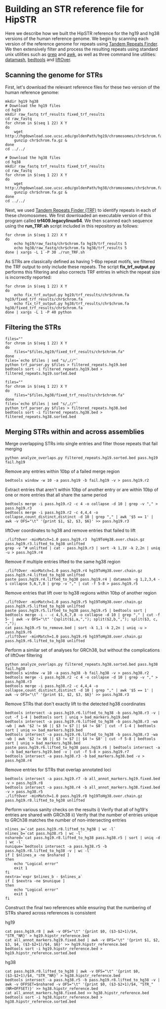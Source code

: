 # Building an STR reference file for HipSTR
Here we describe how we built the HipSTR reference for the hg19 and hg38 versions of the human reference genome. We begin by scanning each
version of the reference genome for repeats using [Tandem Repeats Finder](https://tandem.bu.edu/trf/trf.html). We then
extensively filter and process the resulting repeats using standard unix utilities such as [grep](http://linuxcommand.org/man_pages/grep1.html) and [awk](http://linuxcommand.org/man_pages/awk1.html), 
as well as three command line utilities: [datamash](https://www.gnu.org/software/datamash/), [bedtools](http://bedtools.readthedocs.io/en/latest/) and [liftOver](https://genome.ucsc.edu/cgi-bin/hgLiftOver).

## Scanning the genome for STRs
First, let's download the relevant reference files for these two version of the human reference genome:
```
mkdir hg19 hg38                                                                                                                                     
# Download the hg19 files
cd hg19
mkdir raw_fastq trf_results fixed_trf_results
cd raw_fastq
for chrom in $(seq 1 22) X Y
do
    wget http://hgdownload.soe.ucsc.edu/goldenPath/hg19/chromosomes/chr$chrom.fa.gz
    gunzip chr$chrom.fa.gz &
done
cd ../../

# Download the hg38 files                                                                                                                                                                                          
cd hg38
mkdir raw_fastq trf_results fixed_trf_results
cd raw_fastq
for chrom in $(seq 1 22) X Y
do
    wget http://hgdownload.soe.ucsc.edu/goldenPath/hg38/chromosomes/chr$chrom.fa.gz
    gunzip chr$chrom.fa.gz &
done
cd ../../
```

Next, we used [Tandem Repeats Finder (TRF)](https://tandem.bu.edu/trf/trf.html) to identify repeats in each of these chromosomes.
We first downloaded an executable version of this program called **trf409.legacylinux64**. We then scanned each sequence using the **run_TRF.sh** script included in this repository as follows:
```
for chrom in $(seq 1 22) X Y
do
    echo hg19/raw_fastq/chr$chrom.fa hg19/trf_results 5
    echo hg38/raw_fastq/chr$chrom.fa hg38/trf_results 5
done | xargs -L 1 -P 30 ./run_TRF.sh
```

As STRs are classically defined as having 1-6bp repeat motifs, we filtered the TRF output to only include these repeats. The script **fix_trf_output.py** performs this filtering and also corrects TRF entries in which the repeat size is incorrectly reported:
```
for chrom in $(seq 1 22) X Y
do
    echo fix_trf_output.py hg19/trf_results/chr$chrom.fa hg19/fixed_trf_results/chr$chrom.fa
    echo fix_trf_output.py hg38/trf_results/chr$chrom.fa hg38/fixed_trf_results/chr$chrom.fa
done | xargs -L 1 -P 40 python
```


## Filtering the STRs

```
files=""
for chrom in $(seq 1 22) X Y
do
    files="$files,hg19/fixed_trf_results/chr$chrom.fa"
done
files=`echo $files | sed "s/,//"`
python trf_parser.py $files > filtered_repeats.hg19.bed
bedtools sort -i filtered_repeats.hg19.bed > filtered_repeats.hg19.sorted.bed
```

```
files=""
for chrom in $(seq 1 22) X Y
do
    files="$files,hg38/fixed_trf_results/chr$chrom.fa"
done
files=`echo $files | sed "s/,//"`
python trf_parser.py $files > filtered_repeats.hg38.bed
bedtools sort -i filtered_repeats.hg38.bed > filtered_repeats.hg38.sorted.bed
```


## Merging STRs within and across assemblies


Merge overlapping STRs into single entries and filter those repeats that fail merging
```
python analyze_overlaps.py filtered_repeats.hg19.sorted.bed pass.hg19 fail.hg19
```

Remove any entries within 10bp of a failed merge region
```
bedtools window -w 10 -a pass.hg19 -b fail.hg19 -v > pass.hg19.r2
```

Extract entries that aren't within 10bp of another entry or are within 10bp of one or more entries that all share the same period
```
bedtools merge -i pass.hg19.r2 -c 4 -o collapse -d 10 | grep -v "," > pass.hg19.r3
bedtools merge -i pass.hg19.r2 -c 4,4,4 -o collapse,count_distinct,distinct -d 10 | grep "," | awk '$5 == 1' | awk -v OFS="\t" '{print $1, $2, $3, $6}' >> pass.hg19.r3
```

liftOver coordinates to hg38 and remove entries that failed to lift
```
./liftOver -minMatch=1.0 pass.hg19.r3  hg19ToHg38.over.chain.gz pass.hg19.r3.lifted_to_hg38 unlifted
grep -v ^# unlifted | cat - pass.hg19.r3 | sort -k 1,1V -k 2,2n | uniq -u > pass.hg19.r4
```

Remove if multiple entries lifted to the same hg38 region
```
./liftOver -minMatch=1.0 pass.hg19.r4 hg19ToHg38.over.chain.gz pass.hg19.r4.lifted_to_hg38 unlifted
paste pass.hg19.r4.lifted_to_hg38 pass.hg19.r4 | datamash -g 1,2,3,4 -s collapse 5,6,7,8 | grep -v "," | cut -f 5-8 > pass.hg19.r5
```

Remove entries that lift over to hg38 regions within 10bp of another region
```
./liftOver -minMatch=1.0 pass.hg19.r5 hg19ToHg38.over.chain.gz pass.hg19.r5.lifted_to_hg38 unlifted
paste pass.hg19.r5.lifted_to_hg38 pass.hg19.r5 | bedtools sort | bedtools merge -i - -c 4,5,6,7,8 -o collapse -d 10 | grep "," | cut -f 5- | awk -v OFS="\t" '{split($1,a,","); split($2,b,","); split($3, c, ",");
cat pass.hg19.r5 to_remove.bed | sort -k 1,1 -k 2,2n | uniq -u > pass.hg19.r6
./liftOver -minMatch=1.0 pass.hg19.r6 hg19ToHg38.over.chain.gz pass.hg19.r6.lifted_to_hg38 unlifted
```

Perform a similar set of analyses for GRCh38, but without the complications of liftOver filtering
```
python analyze_overlaps.py filtered_repeats.hg38.sorted.bed pass.hg38 fail.hg38
bedtools window -w 10 -a pass.hg38 -b fail.hg38 -v > pass.hg38.r2
bedtools merge -i pass.hg38.r2 -c 4 -o collapse -d 10 | grep -v "," > pass.hg38.r3
bedtools merge -i pass.hg38.r2 -c 4,4,4 -o collapse,count_distinct,distinct -d 10 | grep "," | awk '$5 == 1' | awk -v OFS="\t" '{print $1, $2, $3, $6}' >> pass.hg38.r3
```

Remove STRs that don't exactly lift to the detected hg38 coordinates
```
bedtools intersect -a pass.hg19.r6.lifted_to_hg38 -b pass.hg38.r3 -v | cut -f 1-4 | bedtools sort | uniq > bad_markers.hg19.bed
bedtools intersect -a pass.hg19.r6.lifted_to_hg38 -b pass.hg38.r3 -wa -wb | awk '$2 != $6 || $3 != $7 || $4 != $8' | cut -f 1-4 | bedtools sort | uniq >> bad_markers.hg19.bed
bedtools intersect -a pass.hg19.r6.lifted_to_hg38 -b pass.hg38.r3 -wa -wb | awk '$2 != $6 || $3 != $7 || $4 != $8' | cut -f 5-8 | bedtools sort | uniq > bad_markers.hg38.bed
paste pass.hg19.r6.lifted_to_hg38 pass.hg19.r6 | bedtools intersect -a - -b bad_markers.hg19.bed -v | cut -f 5-8 > pass.hg19.r7
bedtools intersect -a pass.hg38.r3 -b bad_markers.hg38.bed -v > pass.hg38.r4
```

Remove entries for STRs that overlap annotated loci
```
bedtools intersect -a pass.hg19.r7 -b all_annot_markers.hg19.fixed.bed -v > pass.hg19.r8
bedtools intersect -a pass.hg38.r4 -b all_annot_markers.hg38.fixed.bed -v > pass.hg38.r5
./liftOver -minMatch=1.0 pass.hg19.r8 hg19ToHg38.over.chain.gz pass.hg19.r8.lifted_to_hg38 unlifted
```

Perform various sanity checks on the results
i)  Verify that all of hg19's entries are shared with GRCh38
ii) Verify that the number of entries unique to GRCh38 matches the number of non-intersecting entries
```
nlines_a=`cat pass.hg19.r8.lifted_to_hg38 | wc -l`
nlines_b=`cat pass.hg38.r5 | wc -l`
nshared=`cat pass.hg19.r8.lifted_to_hg38 pass.hg38.r5 | sort | uniq -d | wc -l`
nunique=`bedtools intersect -a pass.hg38.r5 -b pass.hg19.r8.lifted_to_hg38 -v | wc -l`
if [ $nlines_a -ne $nshared ]
then
    echo "Logical error"
    exit 1
fi
nextra=`expr $nlines_b - $nlines_a`
if [ $nextra -ne $nunique ]
then
    echo "Logical error"
    exit 1
fi
```

Construct the final two references while ensuring that the numbering of STRs shared across references is consistent

hg19
```
cat pass.hg19.r8 | awk -v OFS="\t" '{print $0, ($3-$2+1)/$4, "STR_"NR}' > hg19.hipstr_reference.bed
cat all_annot_markers.hg19.fixed.bed | awk -v OFS="\t" '{print $1, $2, $3, $4, ($3-$2+1)/$4, $6}' >> hg19.hipstr_reference.bed
bedtools sort -i hg19.hipstr_reference.bed > hg19.hipstr_reference.sorted.bed 
```

hg38
```
cat pass.hg19.r8.lifted_to_hg38 | awk -v OFS="\t" '{print $0, ($3-$2+1)/$4, "STR_"NR}' > hg38.hipstr_reference.bed
bedtools intersect -a pass.hg38.r5 -b pass.hg19.r8.lifted_to_hg38 -v | awk -v OFFSET=$nshared -v OFS="\t" '{print $0, ($3-$2+1)/$4, "STR_"(NR+OFFSET)}' >> hg38.hipstr_reference.bed
cat all_annot_markers.hg38.fixed.bed >> hg38.hipstr_reference.bed
bedtools sort -i hg38.hipstr_reference.bed > hg38.hipstr_reference.sorted.bed 
```

